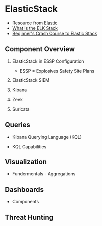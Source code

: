# ElasticStack

* Resource from [Elastic](https://www.elastic.co/industries/public-sector/defense)
* [What is the ELK Stack](https://www.youtube.com/watch?v=jT-y6oS10jk&ab_channel=CodeOpsTrek)
* [Beginner's Crash Course to Elastic Stack](https://youtu.be/gS_nHTWZEJ8?si=ZavMC9IR9A-nA1mi)

## Component Overview

1. ElasticStack in ESSP Configuration
   * ESSP = Explosives Safety Site Plans

2. ElasticStack SIEM

3. Kibana

4. Zeek

5. Suricata

## Queries

* Kibana Querying Language (KQL)

* KQL Capabilities

## Visualization

* Fundermentals - Aggregations

## Dashboards

* Components

## Threat Hunting
